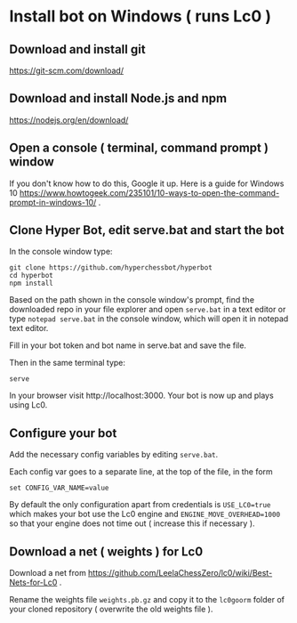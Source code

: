 # Install bot on Windows ( runs Lc0 )

## Download and install git

https://git-scm.com/download/

## Download and install Node.js and npm

https://nodejs.org/en/download/

## Open a console ( terminal, command prompt ) window

If you don't know how to do this, Google it up. Here is a guide for Windows 10 https://www.howtogeek.com/235101/10-ways-to-open-the-command-prompt-in-windows-10/ .

## Clone Hyper Bot, edit serve.bat and start the bot

In the console window type:

```
git clone https://github.com/hyperchessbot/hyperbot
cd hyperbot
npm install
```

Based on the path shown in the console window's prompt, find the downloaded repo in your file explorer and open `serve.bat` in a text editor or type `notepad serve.bat` in the console window, which will open it in notepad text editor.

Fill in your bot token and bot name in serve.bat and save the file.

Then in the same terminal type:

```
serve
```

In your browser visit http://localhost:3000. Your bot is now up and plays using Lc0.

## Configure your bot

Add the necessary config variables by editing `serve.bat`.

Each config var goes to a separate line, at the top of the file, in the form

```
set CONFIG_VAR_NAME=value
```

By default the only configuration apart from credentials is `USE_LC0=true` which makes your bot use the Lc0 engine and `ENGINE_MOVE_OVERHEAD=1000` so that your engine does not time out ( increase this if necessary ).

## Download a net ( weights ) for Lc0

Download a net from https://github.com/LeelaChessZero/lc0/wiki/Best-Nets-for-Lc0 .

Rename the weights file `weights.pb.gz` and copy it to the `lc0goorm` folder of your cloned repository ( overwrite the old weights file ).